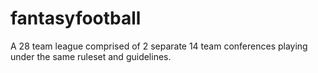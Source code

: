 fantasyfootball
===============

A 28 team league comprised of 2 separate 14 team conferences playing under the same ruleset and guidelines.
